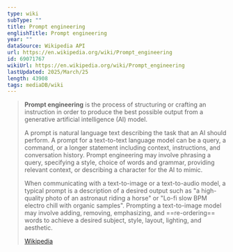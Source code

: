 ```yaml
---
type: wiki
subType: ""
title: Prompt engineering
englishTitle: Prompt engineering
year: ""
dataSource: Wikipedia API
url: https://en.wikipedia.org/wiki/Prompt_engineering
id: 69071767
wikiUrl: https://en.wikipedia.org/wiki/Prompt_engineering
lastUpdated: 2025/March/25
length: 43908
tags: mediaDB/wiki
---
```

> **Prompt engineering** is the process of structuring or crafting an instruction in order to produce the best possible output from a generative artificial intelligence (AI) model.
>
> A prompt is natural language text describing the task that an AI should perform. A prompt for a text-to-text language model can be a query, a command, or a longer statement including context, instructions, and conversation history. Prompt engineering may involve phrasing a query, specifying a style, choice of words and grammar, providing relevant context, or describing a character for the AI to mimic.
>
> When communicating with a text-to-image or a text-to-audio model, a typical prompt is a description of a desired output such as "a high-quality photo of an astronaut riding a horse" or "Lo-fi slow BPM electro chill with organic samples". Prompting a text-to-image model may involve adding, removing, emphasizing, and ==re-ordering== words to achieve a desired subject, style, layout, lighting, and aesthetic.
>
> [Wikipedia](https://en.wikipedia.org/wiki/Prompt%20engineering)